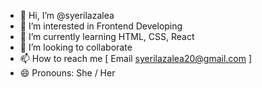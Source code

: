 - 👋 Hi, I’m @syerilazalea
- 👀 I’m interested in Frontend Developing
- 🌱 I’m currently learning HTML, CSS, React
- 💞️ I’m looking to collaborate 
- 📫 How to reach me [ Email syerilazalea20@gmail.com ] 
- 😄 Pronouns: She / Her
